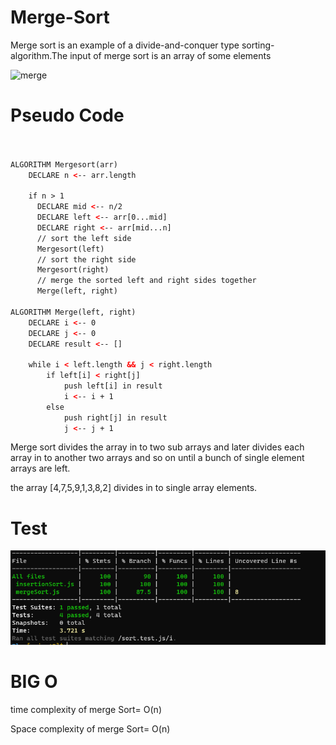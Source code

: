# Merge-Sort


Merge sort is an example of a divide-and-conquer type sorting-algorithm.The input of merge sort is an array of some elements

![merge](https://miro.medium.com/max/1000/1*Rjy7GtVPDt2KqrPteE0T0A.png)


# Pseudo Code 

```html


ALGORITHM Mergesort(arr)
    DECLARE n <-- arr.length

    if n > 1
      DECLARE mid <-- n/2
      DECLARE left <-- arr[0...mid]
      DECLARE right <-- arr[mid...n]
      // sort the left side
      Mergesort(left)
      // sort the right side
      Mergesort(right)
      // merge the sorted left and right sides together
      Merge(left, right)

ALGORITHM Merge(left, right)
    DECLARE i <-- 0
    DECLARE j <-- 0
    DECLARE result <-- []

    while i < left.length && j < right.length
        if left[i] < right[j]
            push left[i] in result
            i <-- i + 1
        else
            push right[j] in result
            j <-- j + 1
```       


Merge sort divides the array in to two sub arrays and later divides each array in to another two arrays and so on until a bunch of single element arrays are left.

 the array [4,7,5,9,1,3,8,2] divides in to single array elements.

# Test

![merge](mergeSort.PNG)



# BIG O
time complexity of merge Sort= O(n)

Space complexity of merge Sort= O(n)
 